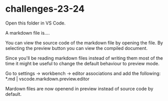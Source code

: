# challenges-23-24

Open this folder in VS Code.

A markdown file is....

You can view the source code of the markdown file by opening the file. By selecting the preview button you can view the compiled document.

<screenshot>

Since you'll be reading markdown files instead of writing them most of the time it might be useful to change the default behaviour to preview mode.

Go to settings -> workbench -> editor associations and add the following: *.md | vscode.markdown.preview.editor

Mardown files are now openend in preview instead of source code by default.

<screenshot>